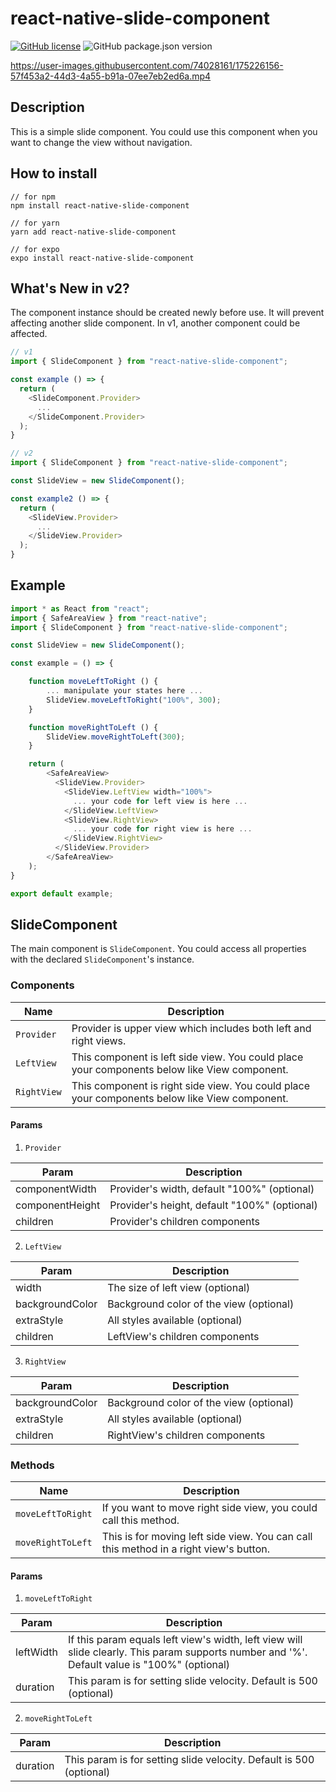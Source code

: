 # react-native-slide-component

[![GitHub license](https://img.shields.io/github/license/mauvpark/react-native-slide-component)](https://github.com/mauvpark/react-native-slide-component/blob/main/LICENSE.md)
![GitHub package.json version](https://img.shields.io/github/package-json/v/mauvpark/react-native-slide-component)

https://user-images.githubusercontent.com/74028161/175226156-57f453a2-44d3-4a55-b91a-07ee7eb2ed6a.mp4

## Description
This is a simple slide component. You could use this component when you want to change the view without navigation.

## How to install

```
// for npm
npm install react-native-slide-component

// for yarn
yarn add react-native-slide-component

// for expo
expo install react-native-slide-component
```

## What's New in v2?

The component instance should be created newly before use. It will prevent affecting another slide component. In v1, another component could be affected.

```js
// v1
import { SlideComponent } from "react-native-slide-component";

const example () => {
  return (
    <SlideComponent.Provider>
      ...
    </SlideComponent.Provider>
  );
}

// v2
import { SlideComponent } from "react-native-slide-component";

const SlideView = new SlideComponent();

const example2 () => {
  return (
    <SlideView.Provider>
      ...
    </SlideView.Provider>
  );
}
```

## Example

```js
import * as React from "react";
import { SafeAreaView } from "react-native";
import { SlideComponent } from "react-native-slide-component";

const SlideView = new SlideComponent();

const example = () => {

    function moveLeftToRight () {
        ... manipulate your states here ...
        SlideView.moveLeftToRight("100%", 300);
    }

    function moveRightToLeft () {
        SlideView.moveRightToLeft(300);
    }

    return (
        <SafeAreaView>
          <SlideView.Provider>
            <SlideView.LeftView width="100%">
              ... your code for left view is here ...
            </SlideView.LeftView>
            <SlideView.RightView>
              ... your code for right view is here ...
            </SlideView.RightView>
          </SlideView.Provider>
        </SafeAreaView>
    );
}

export default example;
```

## SlideComponent
The main component is `SlideComponent`. You could access all properties with the declared `SlideComponent`'s instance.

### Components

| Name  | Description  |
|---|---|
| `Provider`  | Provider is upper view which includes both left and right views.  |
| `LeftView`  | This component is left side view. You could place your components below like View component.  |
| `RightView`  | This component is right side view. You could place your components below like View component. |

#### Params

1. `Provider`

| Param  | Description  |
|---|---|
| componentWidth  | Provider's width, default "100%" (optional) |
| componentHeight  | Provider's height, default "100%" (optional) |
| children  | Provider's children components  |

2. `LeftView`

| Param  | Description  |
|---|---|
| width  | The size of left view (optional) |
| backgroundColor  | Background color of the view (optional) |
| extraStyle  | All styles available (optional) |
| children  | LeftView's children components  |

3. `RightView`

| Param  | Description  |
|---|---|
| backgroundColor  | Background color of the view (optional) |
| extraStyle  | All styles available (optional) |
| children  | RightView's children components  |

### Methods

| Name  | Description  |
|---|---|
| `moveLeftToRight`  | If you want to move right side view, you could call this method.  |
| `moveRightToLeft`  | This is for moving left side view. You can call this method in a right view's button. |

#### Params

1. `moveLeftToRight`

| Param  | Description  |
|---|---|
| leftWidth  | If this param equals left view's width, left view will slide clearly. This param supports number and '%'. Default value is "100%" (optional)  |
| duration  | This param is for setting slide velocity. Default is 500 (optional)  |

2. `moveRightToLeft`

| Param  | Description  |
|---|---|
| duration  | This param is for setting slide velocity. Default is 500 (optional)  |
